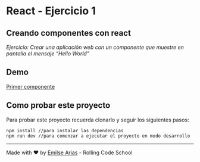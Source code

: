 # React - Ejercicio 1

## Creando componentes con react

*Ejercicio: Crear una aplicación web con un componente que muestre en pantalla el mensaje “Hello World”*

## Demo

[Primer componente](https://rollingcodeschool.github.io/react-ejercicio1/)

## Como probar este proyecto

Para probar este proyecto recuerda clonarlo y seguir los siguientes pasos:

```
npm install //para instalar las dependencias
npm run dev //para comenzar a ejecutar el proyecto en modo desarrollo
```


___

Made with ❤️ by [Emilse Arias](https://github.com/earias08) - Rolling Code School
